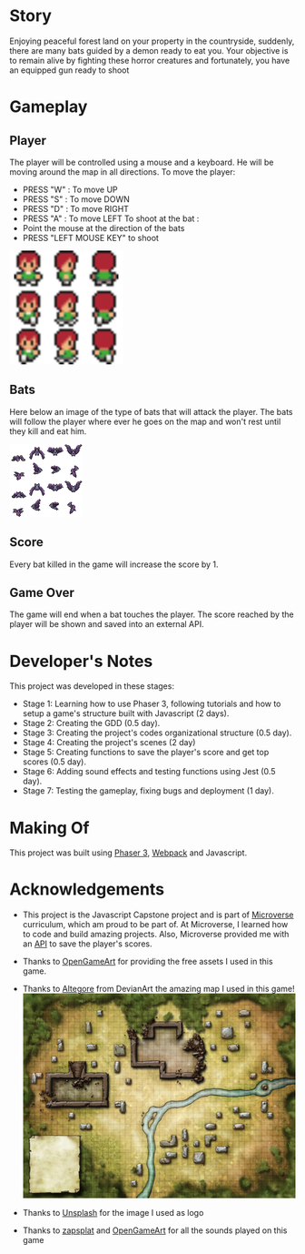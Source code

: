 # Story
Enjoying peaceful forest land on your property in the countryside, suddenly,  there are many bats guided by a demon ready to eat you. Your objective is to remain alive by fighting these horror creatures and fortunately, you have an equipped gun ready to shoot

# Gameplay

## Player

The player will be controlled using a mouse and a keyboard. He will be moving around the map in all directions.
To move the player:

- PRESS "W" : To move UP
- PRESS "S" : To move DOWN
- PRESS "D" : To move RIGHT
- PRESS "A" : To move LEFT
 To shoot at the bat :
- Point the mouse at the direction of the bats
- PRESS "LEFT MOUSE KEY" to shoot

![player_plane](./Screenshots/RPG_assets.png)

## Bats

Here below an image of the type of bats that will attack the player. The bats will follow the player where ever he goes on the map and won't rest until they kill and eat him.

![collider](./Screenshots/bat-sprite.png)

## Score

Every bat killed in the game will increase the score by 1.

## Game Over

The game will end when a bat touches the player. The score reached by the player will be shown and saved into an external API.

# Developer's Notes

This project was developed in these stages:

- Stage 1: Learning how to use Phaser 3, following tutorials and how to setup a game's structure built with Javascript (2 days).
- Stage 2: Creating the GDD (0.5 day).
- Stage 3: Creating the project's codes organizational structure (0.5 day).
- Stage 4: Creating the project's scenes (2 day)
- Stage 5: Creating functions to save the player's score and get top scores (0.5 day).
- Stage 6: Adding sound effects and testing functions using Jest (0.5 day).
- Stage 7: Testing the gameplay, fixing bugs and deployment (1 day).

# Making Of

This project was built using [Phaser 3](https://phaser.io/phaser3), [Webpack](https://webpack.js.org/) and Javascript.

# Acknowledgements

- This project is the Javascript Capstone project and is part of [Microverse](https://www.microverse.org/) curriculum, which am proud to be part of. At Microverse, I learned how to code and build amazing projects. Also, Microverse provided me with an [API](https://us-central1-js-capstone-backend.cloudfunctions.net/api/) to save the player's scores.

- Thanks to [OpenGameArt](https://opengameart.org/) for providing the free assets I used in this game.

- Thanks to [Altegore](https://www.deviantart.com/Adviel) from DevianArt the amazing map I used in this game!
 ![map](./Screenshots/cyclope.jpg)

- Thanks to [Unsplash](https://unsplash.com/) for the image I used as logo

- Thanks to [zapsplat](www.zapsplat.com) and [OpenGameArt](https://opengameart.org/) for all the sounds played on this game